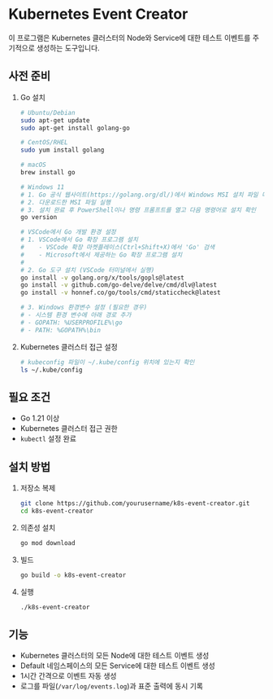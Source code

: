 # Kubernetes Event Creator

이 프로그램은 Kubernetes 클러스터의 Node와 Service에 대한 테스트 이벤트를 주기적으로 생성하는 도구입니다.

## 사전 준비

1. Go 설치
   ```bash
   # Ubuntu/Debian
   sudo apt-get update
   sudo apt-get install golang-go

   # CentOS/RHEL
   sudo yum install golang

   # macOS
   brew install go

   # Windows 11
   # 1. Go 공식 웹사이트(https://golang.org/dl/)에서 Windows MSI 설치 파일 다운로드
   # 2. 다운로드한 MSI 파일 실행
   # 3. 설치 완료 후 PowerShell이나 명령 프롬프트를 열고 다음 명령어로 설치 확인
   go version

   # VSCode에서 Go 개발 환경 설정
   # 1. VSCode에서 Go 확장 프로그램 설치
   #    - VSCode 확장 마켓플레이스(Ctrl+Shift+X)에서 'Go' 검색
   #    - Microsoft에서 제공하는 Go 확장 프로그램 설치
   # 
   # 2. Go 도구 설치 (VSCode 터미널에서 실행)
   go install -v golang.org/x/tools/gopls@latest
   go install -v github.com/go-delve/delve/cmd/dlv@latest
   go install -v honnef.co/go/tools/cmd/staticcheck@latest
   
   # 3. Windows 환경변수 설정 (필요한 경우)
   # - 시스템 환경 변수에 아래 경로 추가
   # - GOPATH: %USERPROFILE%\go
   # - PATH: %GOPATH%\bin
   ```

2. Kubernetes 클러스터 접근 설정
   ```bash
   # kubeconfig 파일이 ~/.kube/config 위치에 있는지 확인
   ls ~/.kube/config
   ```

## 필요 조건

- Go 1.21 이상
- Kubernetes 클러스터 접근 권한
- `kubectl` 설정 완료

## 설치 방법

1. 저장소 복제
   ```bash
   git clone https://github.com/yourusername/k8s-event-creator.git
   cd k8s-event-creator
   ```

2. 의존성 설치
   ```bash
   go mod download
   ```

3. 빌드
   ```bash
   go build -o k8s-event-creator
   ```

4. 실행
   ```bash 
   ./k8s-event-creator
   ```

## 기능

- Kubernetes 클러스터의 모든 Node에 대한 테스트 이벤트 생성
- Default 네임스페이스의 모든 Service에 대한 테스트 이벤트 생성
- 1시간 간격으로 이벤트 자동 생성
- 로그를 파일(`/var/log/events.log`)과 표준 출력에 동시 기록
